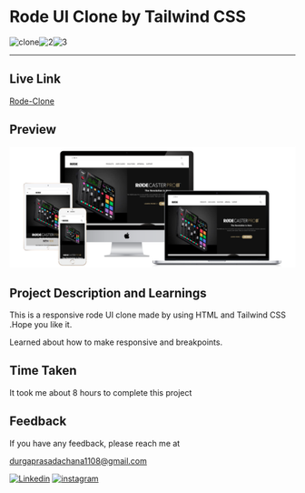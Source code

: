 # Rode UI Clone by Tailwind CSS

![clone](https://img.shields.io/badge/Clone-Project-red)![2](https://img.shields.io/badge/Technologies-HTML%2FCSS%2FTailwind-blue)![3](https://img.shields.io/badge/Multi%20Device-Responsive-green)

---

## Live Link

[Rode-Clone](https://rodeui-clone-dp1108.netlify.app/)

## Preview

![Rode](./Images/Rode%20UI.png)

## Project Description and Learnings

This is a responsive rode UI clone made by using HTML and Tailwind CSS .Hope you like it.

Learned about how to make responsive and breakpoints.

## Time Taken

It took me about 8 hours to complete this project

## Feedback

If you have any feedback, please reach me at

[durgaprasadachana1108@gmail.com](mailto:durgaprasadachana1108@gmail.com)

<a href='https://www.linkedin.com/in/dp1108/' target="_blank"><img alt='Linkedin' src='https://img.shields.io/badge/Linkedin-100000?style=flat&logo=Linkedin&logoColor=white&labelColor=111FDD&color=1A1ADD'/></a>
<a href='https://www.instagram.com/__durgaprasad__/?r=nametag' target="_blank"><img alt='instagram' src='https://img.shields.io/badge/Instagram-100000?style=flat&logo=instagram&logoColor=white&labelColor=FF4E59&color=F44A4A'/></a>
